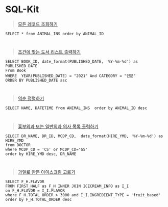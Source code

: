 # SQL-Kit
>[모든 레코드 조회하기](https://school.programmers.co.kr/learn/courses/30/lessons/59034) 
```
SELECT * from ANIMAL_INS order by ANIMAL_ID
```
#
>[조건에 맞는 도서 리스트 출력하기](https://school.programmers.co.kr/learn/courses/30/lessons/144853) 

```
SELECT BOOK_ID, date_format(PUBLISHED_DATE, '%Y-%m-%d') as PUBLISHED_DATE
From Book
WHERE  YEAR(PUBLISHED_DATE) = "2021" And CATEGORY = "인문"
ORDER BY PUBLISHED_DATE asc
```
#
>[역순 정렬하기](https://school.programmers.co.kr/learn/courses/30/lessons/59035) 
```
SELECT NAME, DATETIME from ANIMAL_INS  order by ANIMAL_ID desc
```
#
>[흉부외과 또는 일반외과 의사 목록 출력하기](https://school.programmers.co.kr/learn/courses/30/lessons/132203) 
```
SELECT DR_NAME, DR_ID, MCDP_CD,  date_format(HIRE_YMD, '%Y-%m-%d') as HIRE_YMD
from DOCTOR
where MCDP_CD = 'CS' or MCDP_CD='GS'
order by HIRE_YMD desc, DR_NAME
```
#
>[과일로 만든 아이스크림 고르기](https://school.programmers.co.kr/learn/courses/30/lessons/133025) 
```
SELECT F_H.FLAVOR
FROM FIRST_HALF as F_H INNER JOIN ICECREAM_INFO as I_I
on F_H.FLAVOR = I_I.FLAVOR
where F_H.TOTAL_ORDER > 3000 and I_I.INGREDIENT_TYPE = 'fruit_based'
order by F_H.TOTAL_ORDER desc
```
